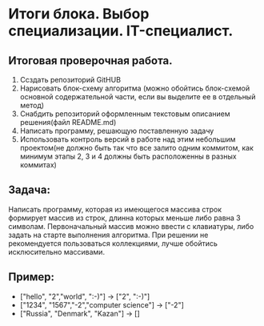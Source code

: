 # Итоги блока. Выбор специализации. IT-специалист.

## Итоговая проверочная работа.
1. Ссздать репозиторий GitHUB
2. Нарисовать блок-схему алгоритма (можно обойтись блок-схемой основной содержательной части, если вы выделите ее в отдельный метод)
3. Снабдить репозиторий оформленным текстовым описанием решения(файл README.md)
4. Написать программу, решающую поставленную задачу
5. Использовать контроль версий в работе над этим небольшим проектом(не должно быть так что все залито одним коммитом, как минимум этапы 2, 3 и 4 должны быть расположенны в разных коммитах)


## Задача:
Написать программу, которая из имеющегося массива строк формирует массив из строк, длинна которых меньше либо равна 3 символам. Первоначальный массив можно ввести с клавиатуры, либо задать на старте выполнения алгоритма. При решении не рекомендуется пользоваться коллекциями, лучше обойтись исклюсительно массивами.

## Пример:

* ["hello", "2","world", ":-)"] -> ["2", ":-)"]
* ["1234", "1567","-2","computer science"] -> ["-2"]
* ["Russia", "Denmark", "Kazan"] -> []

